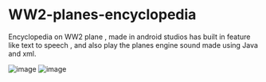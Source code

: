 # WW2-planes-encyclopedia
Encyclopedia on WW2 plane , made in android studios has built in feature like text to speech , and also play the planes engine sound made using Java and xml.

![image](https://user-images.githubusercontent.com/66934832/133579899-e92a5542-9527-4299-9bf5-e609b724fb13.png)
![image](https://user-images.githubusercontent.com/66934832/133580077-d5038627-2822-4f57-890c-7378c5d1559f.png)






